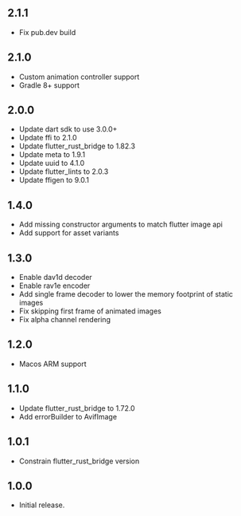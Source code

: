 ## 2.1.1

* Fix pub.dev build

## 2.1.0

* Custom animation controller support
* Gradle 8+ support

## 2.0.0

* Update dart sdk to use 3.0.0+
* Update ffi to 2.1.0
* Update flutter_rust_bridge to 1.82.3
* Update meta to 1.9.1
* Update uuid to 4.1.0
* Update flutter_lints to 2.0.3
* Update ffigen to 9.0.1

## 1.4.0

* Add missing constructor arguments to match flutter image api
* Add support for asset variants

## 1.3.0

* Enable dav1d decoder
* Enable rav1e encoder
* Add single frame decoder to lower the memory footprint of static images
* Fix skipping first frame of animated images
* Fix alpha channel rendering

## 1.2.0

* Macos ARM support

## 1.1.0

* Update flutter_rust_bridge to 1.72.0
* Add errorBuilder to AvifImage

## 1.0.1

* Constrain flutter_rust_bridge version

## 1.0.0

* Initial release.
